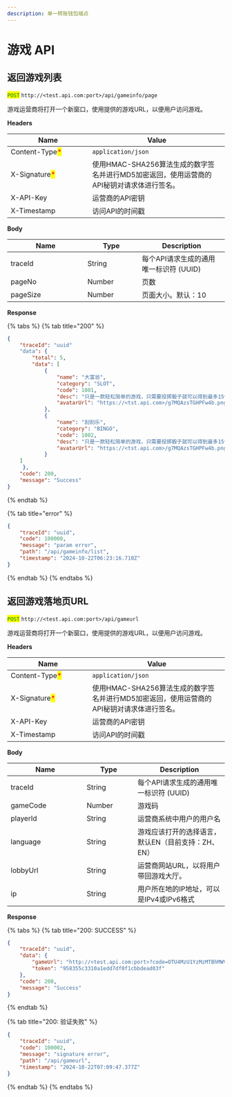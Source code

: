 ```yaml
---
description: 单一转账钱包端点
---
```


# 游戏 API

## 返回游戏列表

<mark style="color:green;">`POST`</mark> `http://<test.api.com:port>/api/gameinfo/page`

游戏运营商将打开一个新窗口，使用提供的游戏URL，以便用户访问游戏。

**Headers**

<table><thead><tr><th width="173">Name</th><th>Value</th></tr></thead><tbody><tr><td>Content-Type<mark style="color:red;">*</mark></td><td><code>application/json</code></td></tr><tr><td>X-Signature<mark style="color:red;">*</mark></td><td>使用HMAC-SHA256算法生成的数字签名并进行MD5加密返回，使用运营商的API秘钥对请求体进行签名。</td></tr><tr><td>X-API-Key</td><td>运营商的API密钥</td></tr><tr><td>X-Timestamp</td><td>访问API的时间戳</td></tr></tbody></table>

**Body**

<table><thead><tr><th width="162">Name</th><th width="110">Type</th><th>Description</th></tr></thead><tbody><tr><td>traceId</td><td>String</td><td>每个API请求生成的通用唯一标识符 (UUID)</td></tr><tr><td>pageNo</td><td>Number</td><td>页数</td></tr><tr><td>pageSize</td><td>Number</td><td>页面大小。默认：10</td></tr></tbody></table>

**Response**

{% tabs %}
{% tab title="200" %}
```json
{
    "traceId": "uuid"
    "data": {
        "total": 5,
        "data": [
            {
                "name": "大富翁",
                "category": "SLOT",
                "code": 1001,
                "desc": "只是一款轻松简单的游戏，只需要投掷骰子就可以得到最多15倍的奖励，更有超级大转盘奖励，以及多种道具，丰富的游戏体验！",
                "avatarUrl": "https://<tst.api.com>/g7MQAzsTGHPFw4b.png"
            },
            {
                "name": "刮刮乐",
                "category": "BINGO",
                "code": 1002,
                "desc": "只是一款轻松简单的游戏，只需要投掷骰子就可以得到最多15倍的奖励，更有超级大转盘奖励，以及多种道具，丰富的游戏体验，等你来玩转",
                "avatarUrl": "https://<tst.api.com>/g7MQAzsTGHPFw4b.png"
            }
	]
     },
    "code": 200,
    "message": "Success"
}
```
{% endtab %}

{% tab title="error" %}
```json
{
    "traceId": "uuid",
    "code": 100000,
    "message": "param error",
    "path": "/api/gameinfo/list",
    "timestamp": "2024-10-22T06:23:16.710Z"
}
```
{% endtab %}
{% endtabs %}



## 返回游戏落地页URL

<mark style="color:green;">`POST`</mark>  `http://<test.api.com:port>/api/gameurl`

游戏运营商将打开一个新窗口，使用提供的游戏URL，以便用户访问游戏。

**Headers**

<table><thead><tr><th width="173">Name</th><th>Value</th></tr></thead><tbody><tr><td>Content-Type<mark style="color:red;">*</mark></td><td><code>application/json</code></td></tr><tr><td>X-Signature<mark style="color:red;">*</mark></td><td>使用HMAC-SHA256算法生成的数字签名并进行MD5加密返回，使用运营商的API秘钥对请求体进行签名。</td></tr><tr><td>X-API-Key</td><td>运营商的API密钥</td></tr><tr><td>X-Timestamp</td><td>访问API的时间戳</td></tr></tbody></table>

**Body**

<table><thead><tr><th width="160">Name</th><th width="102">Type</th><th>Description</th></tr></thead><tbody><tr><td>traceId</td><td>String</td><td>每个API请求生成的通用唯一标识符 (UUID)</td></tr><tr><td>gameCode</td><td>Number</td><td>游戏码</td></tr><tr><td>playerId</td><td>String</td><td>运营商系统中用户的用户名</td></tr><tr><td>language</td><td>String</td><td>游戏应该打开的选择语言，默认EN（目前支持：ZH、EN）</td></tr><tr><td>lobbyUrl</td><td>String</td><td>运营商网站URL，以将用户带回游戏大厅。</td></tr><tr><td>ip</td><td>String</td><td>用户所在地的IP地址，可以是IPv4或IPv6格式</td></tr></tbody></table>

**Response**

{% tabs %}
{% tab title="200: SUCCESS" %}
```json
{
    "traceId": "uuid",
    "data": {
        "gameUrl": "http://<test.api.com:port>?code=OTU4MzU1YzMzMTBhMWVkZDdkZjBmMWNiYmRlYWQwM2Y&lang=ZH",
        "token": "958355c3310a1edd7df0f1cbbdead03f"
    },
    "code": 200,
    "message": "Success"
}
```
{% endtab %}

{% tab title="200: 验证失败" %}
```json
{
    "traceId": "uuid",
    "code": 100002,
    "message": "signature error",
    "path": "/api/gameurl",
    "timestamp": "2024-10-22T07:09:47.377Z"
}
```
{% endtab %}
{% endtabs %}
